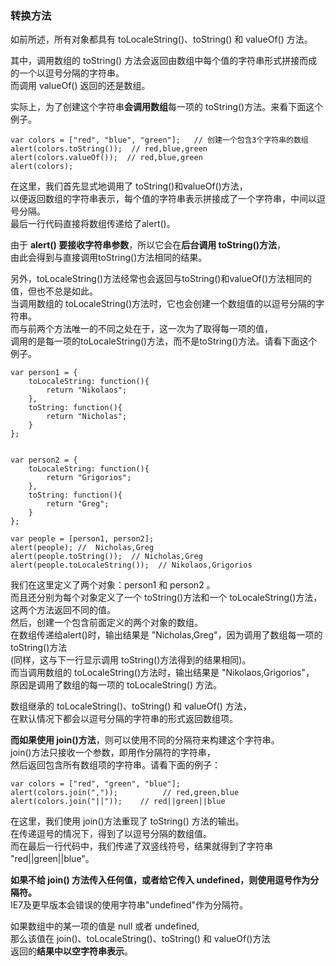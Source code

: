 ### 转换方法

如前所述，所有对象都具有 toLocaleString()、toString() 和 valueOf() 方法。  

其中，调用数组的 toString() 方法会返回由数组中每个值的字符串形式拼接而成的一个以逗号分隔的字符串。  
而调用 valueOf() 返回的还是数组。  

实际上，为了创建这个字符串**会调用数组**每一项的 toString()方法。来看下面这个例子。
     
	var colors = ["red", "blue", "green"];   // 创建一个包含3个字符串的数组
    alert(colors.toString());  // red,blue,green
    alert(colors.valueOf());  // red,blue,green
    alert(colors);

在这里，我们首先显式地调用了 toString()和valueOf()方法，  
以便返回数组的字符串表示，每个值的字符串表示拼接成了一个字符串，中间以逗号分隔。  
最后一行代码直接将数组传递给了alert()。  

由于 **alert() 要接收字符串参数**，所以它会在**后台调用 toString()方法**，  
由此会得到与直接调用toString()方法相同的结果。
     
另外，toLocaleString()方法经常也会返回与toString()和valueOf()方法相同的值，但也不总是如此。  
当调用数组的 toLocaleString()方法时，它也会创建一个数组值的以逗号分隔的字符串。  
而与前两个方法唯一的不同之处在于，这一次为了取得每一项的值，  
调用的是每一项的toLocaleString()方法，而不是toString()方法。请看下面这个例子。

	var person1 = {
    	toLocaleString: function(){
        	return "Nikolaos"; 
        },
        toString: function(){
        	return "Nicholas";
        }
    };
     
     
    var person2 = {
    	toLocaleString: function(){
        	return "Grigorios"; 
        },
        toString: function(){
        	return "Greg";
        }
    };
     
    var people = [person1, person2];
    alert(people); //  Nicholas,Greg
    alert(people.toString());  // Nicholas,Greg
    alert(people.toLocaleString());  // Nikolaos,Grigorios

我们在这里定义了两个对象：person1 和 person2 。  
而且还分别为每个对象定义了一个 toString()方法和一个 toLocaleString()方法，这两个方法返回不同的值。  
然后，创建一个包含前面定义的两个对象的数组。  
在数组传递给alert()时，输出结果是 "Nicholas,Greg"，因为调用了数组每一项的toString()方法   
(同样，这与下一行显示调用 toString()方法得到的结果相同)。  
而当调用数组的 toLocaleString()方法时，输出结果是 "Nikolaos,Grigorios"，  
原因是调用了数组的每一项的 toLocaleString() 方法。

数组继承的 toLocaleString()、toString() 和 valueOf() 方法，  
在默认情况下都会以逗号分隔的字符串的形式返回数组项。  

**而如果使用 join()方法**，则可以使用不同的分隔符来构建这个字符串。  
join()方法只接收一个参数，即用作分隔符的字符串，  
然后返回包含所有数组项的字符串。请看下面的例子：

	var colors = ["red", "green", "blue"];  
    alert(colors.join(","));          // red,green,blue
    alert(colors.join("||"));    // red||green||blue

在这里，我们使用 join()方法重现了 toString() 方法的输出。  
在传递逗号的情况下，得到了以逗号分隔的数组值。  
而在最后一行代码中，我们传递了双竖线符号，结果就得到了字符串 "red||green||blue"。  

**如果不给 join() 方法传入任何值，或者给它传入 undefined，则使用逗号作为分隔符。**  
IE7及更早版本会错误的使用字符串"undefined"作为分隔符。

如果数组中的某一项的值是 null 或者 undefined,  
那么该值在 join()、toLocaleString()、toString() 和 valueOf()方法  
返回的**结果中以空字符串表示**。


